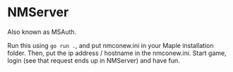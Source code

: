 # NMServer

Also known as MSAuth.

Run this using `go run .`, and put nmconew.ini in your Maple installation folder. Then, put the ip address / hostname in the nmconew.ini. Start game, login (see that request ends up in NMServer) and have fun.
